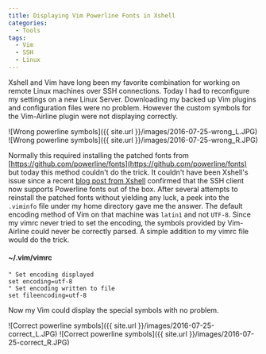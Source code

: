 ```yaml
---
title: Displaying Vim Powerline Fonts in Xshell
categories:
  - Tools
tags:
  - Vim
  - SSH
  - Linux
---
```

Xshell and Vim have long been my favorite combination for working on remote Linux machines over SSH connections. Today I had to reconfigure my settings on a new Linux Server. Downloading my backed up Vim plugins and configuration files were no problem. However the custom symbols for the Vim-Airline plugin were not displaying correctly.

![Wrong powerline symbols]({{ site.url }}/images/2016-07-25-wrong_L.JPG) ![Wrong powerline symbols]({{ site.url }}/images/2016-07-25-wrong_R.JPG)

Normally this required installing the patched fonts from [https://github.com/powerline/fonts](https://github.com/powerline/fonts) but today this method couldn't do the trick. It couldn't have been Xshell's issue since a recent [blog post from Xshell](http://blog.netsarang.com/93/super-charging-terminal-with-powerline/) confirmed that the SSH client now supports Powerline fonts out of the box. After several attempts to reinstall the patched fonts without yielding any luck, a peek into the `.viminfo` file under my home directory gave me the answer. The default encoding method of Vim on that machine was `latin1` and not `UTF-8`. Since my vimrc never tried to set the encoding, the symbols provided by Vim-Airline could never be correctly parsed. A simple addition to my vimrc file would do the trick.

#### ~/.vim/vimrc
```vim
" Set encoding displayed
set encoding=utf-8
" Set encoding written to file
set fileencoding=utf-8
```

Now my Vim could display the special symbols with no problem.

![Correct powerline symbols]({{ site.url }}/images/2016-07-25-correct_L.JPG) ![Correct powerline symbols]({{ site.url }}/images/2016-07-25-correct_R.JPG)